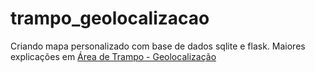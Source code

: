 # trampo_geolocalizacao
Criando mapa personalizado com base de dados sqlite e flask.
Maiores explicações em [Área de Trampo - Geolocalização](https://www.areadetrampo.com.br/geolocalizacao/)
